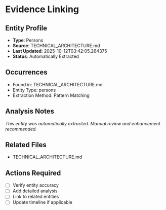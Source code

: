 # Evidence Linking

## Entity Profile
- **Type**: Persons
- **Source**: TECHNICAL_ARCHITECTURE.md
- **Last Updated**: 2025-10-12T03:42:05.264375
- **Status**: Automatically Extracted

## Occurrences
- Found in: TECHNICAL_ARCHITECTURE.md
- Entity Type: persons
- Extraction Method: Pattern Matching

## Analysis Notes
*This entity was automatically extracted. Manual review and enhancement recommended.*

## Related Files
- TECHNICAL_ARCHITECTURE.md

## Actions Required
- [ ] Verify entity accuracy
- [ ] Add detailed analysis
- [ ] Link to related entities
- [ ] Update timeline if applicable
